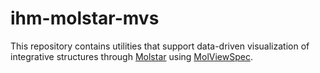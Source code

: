 # ihm-molstar-mvs

This repository contains utilities that support data-driven visualization of integrative structures through [Molstar](https://molstar.org/) using [MolViewSpec](https://github.com/molstar/mol-view-spec). 
